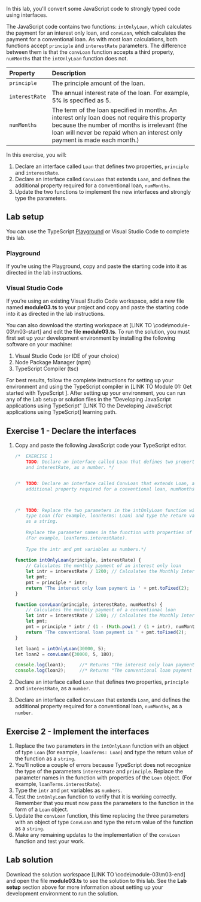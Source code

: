 In this lab, you'll convert some JavaScript code to strongly typed code using interfaces.

The JavaScript code contains two functions: `intOnlyLoan`, which calculates the payment for an interest only loan, and `convLoan`, which calculates the payment for a conventional loan. As with most loan calculations, both functions accept `principle` and `interestRate` parameters. The difference between them is that the `convLoan` function accepts a third property, `numMonths` that the `intOnlyLoan` function does not.

| Property| Description|
| :--- | :--- |
| `principle`| The principle amount of the loan.|
| `interestRate`| The annual interest rate of the loan. For example, 5% is specified as 5.|
| `numMonths`| The term of the loan specified in months. An interest only loan does not require this property because the number of months is irrelevant (the loan will never be repaid when an interest only payment is made each month.)|

In this exercise, you will:

1. Declare an interface called `Loan` that defines two properties, `principle` and `interestRate`.
2. Declare an interface called `ConvLoan` that extends `Loan`, and defines the additional property required for a conventional loan, `numMonths`.
3. Update the two functions to implement the new interfaces and strongly type the parameters.

## Lab setup

You can use the TypeScript [Playground](https://www.typescriptlang.org/play) or Visual Studio Code to complete this lab.

### Playground

If you’re using the Playground, copy and paste the starting code into it as directed in the lab instructions.

### Visual Studio Code

If you’re using an existing Visual Studio Code workspace, add a new file named **module03.ts** to your project and copy and paste the starting code into it as directed in the lab instructions. 

You can also download the starting workspace at [LINK TO \code\module-03\m03-start] and edit the file **module03.ts**. To run the solution, you must first set up your development environment by installing the following software on your machine:

1. Visual Studio Code (or IDE of your choice)
2. Node Package Manager (npm)
3. TypeScript Compiler (tsc)

For best results, follow the complete instructions for setting up your environment and using the TypeScript compiler in [LINK TO Module 01: Get started with TypeScript ]. After setting up your environment, you can run any of the Lab setup or solution files in the "Developing JavaScript applications using TypeScript" [LINK TO the Developing JavaScript applications using TypeScript] learning path.

## Exercise 1 - Declare the interfaces

1. Copy and paste the following JavaScript code your TypeScript editor.

   ```javascript
   /*  EXERCISE 1
       TODO: Declare an interface called Loan that defines two properties, principle 
       and interestRate, as a number. */


   /*  TODO: Declare an interface called ConvLoan that extends Loan, and defines the 
       additional property required for a conventional loan, numMonths, as a number. */



   /*  TODO: Replace the two parameters in the intOnlyLoan function with an object of 
       type Loan (for example, loanTerms: Loan) and type the return value of the function 
       as a string. 
       
       Replace the parameter names in the function with properties of the Loan object.
       (For example, loanTerms.interestRate).
    
       Type the intr and pmt variables as numbers.*/   
    
   function intOnlyLoan(principle, interestRate) {
       // Calculates the monthly payment of an interest only loan
       let intr = interestRate / 1200; // Calculates the Monthly Interest Rate of the loan
       let pmt;
       pmt = principle * intr;
       return 'The interest only loan payment is ' + pmt.toFixed(2);
   }
   
   function convLoan(principle, interestRate, numMonths) {
       // Calculates the monthly payment of a conventional loan
       let intr = interestRate / 1200; // Calculates the Monthly Interest Rate of the loan
       let pmt;
       pmt = principle * intr / (1 - (Math.pow(1 / (1 + intr), numMonths)));
       return 'The conventional loan payment is ' + pmt.toFixed(2);
   }
   
   let loan1 = intOnlyLoan(30000, 5);
   let loan2 = convLoan({30000, 5, 180);
   
   console.log(loan1);     //* Returns "The interest only loan payment is 125.00" 
   console.log(loan2);     //* Returns "The conventional loan payment is 237.24" 
   ```

2. Declare an interface called `Loan` that defines two properties, `principle` and `interestRate`, as a `number`.
3. Declare an interface called `ConvLoan` that extends `Loan`, and defines the additional property required for a conventional loan, `numMonths`, as a `number`.

## Exercise 2 - Implement the interfaces

1. Replace the two parameters in the `intOnlyLoan` function with an object of type `Loan` (for example, `loanTerms: Loan`) and type the return value of the function as a `string`.
2. You'll notice a couple of errors because TypeScript does not recognize the type of the parameters `interestRate` and `principle`. Replace the parameter names in the function with properties of the `Loan` object. (For example, `loanTerms.interestRate`).
3. Type the `intr` and `pmt` variables as `numbers`.
4. Test the `intOnlyLoan` function to verify that it is working correctly. Remember that you must now pass the parameters to the function in the form of a `Loan` object.
5. Update the `convLoan` function, this time replacing the three parameters with an object of type `ConvLoan` and type the return value of the function as a `string`.
6. Make any remaining updates to the implementation of the `convLoan` function and test your work.

## Lab solution

Download the solution workspace [LINK TO \code\module-03\m03-end] and open the file **module03.ts** to see the solution to this lab. See the **Lab setup** section above for more information about setting up your development environment to run the solution.
